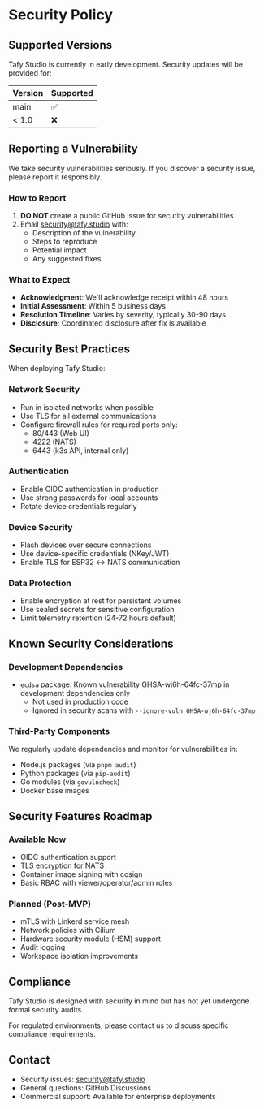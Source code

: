 # Security Policy

## Supported Versions

Tafy Studio is currently in early development. Security updates will be provided for:

| Version | Supported          |
| ------- | ------------------ |
| main    | :white_check_mark: |
| < 1.0   | :x:                |

## Reporting a Vulnerability

We take security vulnerabilities seriously. If you discover a security issue, please report it responsibly.

### How to Report

1. **DO NOT** create a public GitHub issue for security vulnerabilities
2. Email [security@tafy.studio](mailto:security@tafy.studio) with:
   - Description of the vulnerability
   - Steps to reproduce
   - Potential impact
   - Any suggested fixes

### What to Expect

- **Acknowledgment**: We'll acknowledge receipt within 48 hours
- **Initial Assessment**: Within 5 business days
- **Resolution Timeline**: Varies by severity, typically 30-90 days
- **Disclosure**: Coordinated disclosure after fix is available

## Security Best Practices

When deploying Tafy Studio:

### Network Security

- Run in isolated networks when possible
- Use TLS for all external communications
- Configure firewall rules for required ports only:
  - 80/443 (Web UI)
  - 4222 (NATS)
  - 6443 (k3s API, internal only)

### Authentication

- Enable OIDC authentication in production
- Use strong passwords for local accounts
- Rotate device credentials regularly

### Device Security

- Flash devices over secure connections
- Use device-specific credentials (NKey/JWT)
- Enable TLS for ESP32 ↔ NATS communication

### Data Protection

- Enable encryption at rest for persistent volumes
- Use sealed secrets for sensitive configuration
- Limit telemetry retention (24-72 hours default)

## Known Security Considerations

### Development Dependencies

- `ecdsa` package: Known vulnerability GHSA-wj6h-64fc-37mp in development dependencies only
  - Not used in production code
  - Ignored in security scans with `--ignore-vuln GHSA-wj6h-64fc-37mp`

### Third-Party Components

We regularly update dependencies and monitor for vulnerabilities in:

- Node.js packages (via `pnpm audit`)
- Python packages (via `pip-audit`)
- Go modules (via `govulncheck`)
- Docker base images

## Security Features Roadmap

### Available Now

- OIDC authentication support
- TLS encryption for NATS
- Container image signing with cosign
- Basic RBAC with viewer/operator/admin roles

### Planned (Post-MVP)

- mTLS with Linkerd service mesh
- Network policies with Cilium
- Hardware security module (HSM) support
- Audit logging
- Workspace isolation improvements

## Compliance

Tafy Studio is designed with security in mind but has not yet undergone formal security audits.

For regulated environments, please contact us to discuss specific compliance requirements.

## Contact

- Security issues: [security@tafy.studio](mailto:security@tafy.studio)
- General questions: GitHub Discussions
- Commercial support: Available for enterprise deployments
